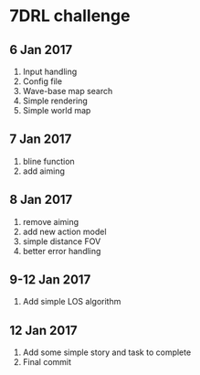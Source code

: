 # 7DRL challenge

## 6 Jan 2017

1. Input handling
2. Config file
3. Wave-base map search
4. Simple rendering
5. Simple world map

## 7 Jan 2017

1. bline function
2. add aiming

## 8 Jan 2017

1. remove aiming
2. add new action model
3. simple distance FOV
4. better error handling

## 9-12 Jan 2017

1. Add simple LOS algorithm

## 12 Jan 2017

1. Add some simple story and task to complete
2. Final commit
